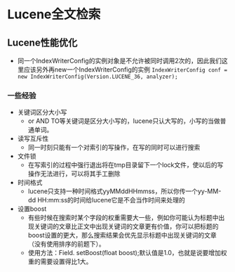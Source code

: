 # Lucene全文检索
##  Lucene性能优化
- 同一个IndexWriterConfig的实例对象是不允许被同时调用2次的，因此我们这里应该另外再new一个IndexWriterConfig的实例
`IndexWriterConfig conf = new IndexWriterConfig(Version.LUCENE_36, analyzer);`

### 一些经验
- 关键词区分大小写
    + or AND TO等关键词是区分大小写的，lucene只认大写的，小写的当做普通单词。
- 读写互斥性
    + 同一时刻只能有一个对索引的写操作，在写的同时可以进行搜索
- 文件锁
    + 在写索引的过程中强行退出将在tmp目录留下一个lock文件，使以后的写操作无法进行，可以将其手工删除
- 时间格式
    + lucene只支持一种时间格式yyMMddHHmmss，所以你传一个yy-MM-dd HH:mm:ss的时间给lucene它是不会当作时间来处理的
- 设置boost
    + 有些时候在搜索时某个字段的权重需要大一些，例如你可能认为标题中出现关键词的文章比正文中出现关键词的文章更有价值，你可以把标题的boost设置的更大，那么搜索结果会优先显示标题中出现关键词的文章（没有使用排序的前题下）。
    + 使用方法：Field. setBoost(float boost);默认值是1.0，也就是说要增加权重的需要设置得比1大。